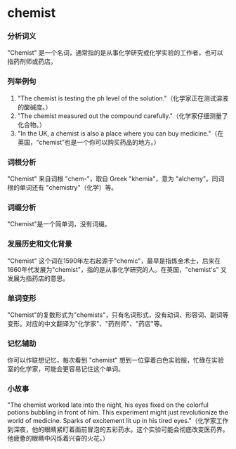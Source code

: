 # chemist

### 分析词义

  

"Chemist" 是一个名词，通常指的是从事化学研究或化学实验的工作者，也可以指药剂师或药店。

  

### 列举例句

  

1.  "The chemist is testing the ph level of the solution."（化学家正在测试溶液的酸碱度。）
2.  "The chemist measured out the compound carefully."（化学家仔细测量了化合物。）
3.  "In the UK, a chemist is also a place where you can buy medicine."（在英国，“chemist”也是一个你可以购买药品的地方。）

  

### 词根分析

  

"Chemist" 来自词根 "chem-"，取自 Greek "khemia"，意为 "alchemy"。同词根的单词还有 "chemistry"（化学）等。

  

### 词缀分析

  

"Chemist"是一个简单词，没有词缀。

  

### 发展历史和文化背景

  

"Chemist" 这个词在1590年左右起源于"chemic"，最早是指炼金术士，后来在1660年代发展为"chemist"，指的是从事化学研究的人。在英国，"chemist's" 又发展为指药店的意思。

  

### 单词变形

  

"Chemist"的复数形式为"chemists"，只有名词形式，没有动词、形容词、副词等变形。对应的中文翻译为"化学家"、"药剂师"、"药店"等。

  

### 记忆辅助

  

你可以作联想记忆，每次看到 "chemist" 想到一位穿着白色实验服，忙碌在实验室的化学家，可能会更容易记住这个单词。

  

### 小故事

  

"The chemist worked late into the night, his eyes fixed on the colorful potions bubbling in front of him. This experiment might just revolutionize the world of medicine. Sparks of excitement lit up in his tired eyes."（化学家工作到深夜，他的眼睛紧盯着面前冒泡的五彩药水。这个实验可能会彻底改变医药界。他疲惫的眼睛中闪烁着兴奋的火花。）
